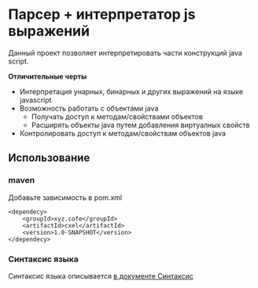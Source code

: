 Парсер + интерпретатор js выражений
===================================

Данный проект позволяет интерпретировать 
части конструкций java script.

**Отличительные черты**

* Интерпретация унарных, бинарных и других выражений на языке javascript
* Возможность работать с объектами java
    * Получать доступ к методам/свойствами объектов
    * Расширять объекты java путем добавления виртуалных свойств    
* Контролировать доступ к методам/свойствам объектов java

Использование
-------------

### maven

Добавьте зависимость в pom.xml

    <dependecy>
        <groupId>xyz.cofe</groupId>
        <artifactId>cxel</artifactId>
        <version>1.0-SNAPSHOT</version>
    </dependecy>

### Синтаксис языка

Синтаксис языка описывается [в документе Синтаксис](doc/js-syntax.md)
